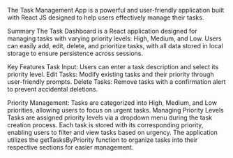 The Task Management App is a powerful and user-friendly application built with React JS designed to help users effectively manage their tasks.

Summary
The Task Dashboard is a React application designed for managing tasks with varying priority levels: High, Medium, and Low. Users can easily add, edit, delete, and prioritize tasks, with all data stored in local storage to ensure persistence across sessions.

Key Features
Task Input: Users can enter a task description and select its priority level.
Edit Tasks: Modify existing tasks and their priority through user-friendly prompts.
Delete Tasks: Remove tasks with a confirmation alert to prevent accidental deletions.


Priority Management: Tasks are categorized into High, Medium, and Low priorities, allowing users to focus on urgent tasks.
Managing Priority Levels
Tasks are assigned priority levels via a dropdown menu during the task creation process. Each task is stored with its corresponding priority, enabling users to filter and view tasks based on urgency. The application utilizes the getTasksByPriority function to organize tasks into their respective sections for easier management.
